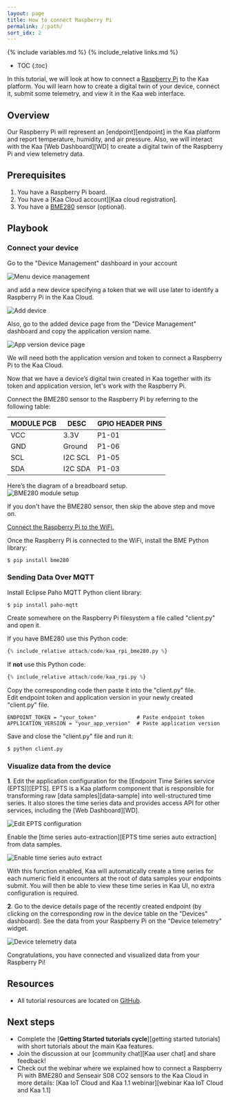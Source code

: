 ```yaml
---
layout: page
title: How to connect Raspberry Pi
permalink: /:path/
sort_idx: 2
---
```


{% include variables.md %}
{% include_relative links.md %}

* TOC
{:toc}

In this tutorial, we will look at how to connect a [Raspberry Pi][Raspberry Pi] to the Kaa platform.
You will learn how to create a digital twin of your device, connect it, submit some telemetry, and view it in the Kaa web interface.


## Overview

Our Raspberry Pi will represent an [endpoint][endpoint] in the Kaa platform and report temperature, humidity, and air pressure.
Also, we will interact with the Kaa [Web Dashboard][WD] to create a digital twin of the Raspberry Pi and view telemetry data.


## Prerequisites

1. You have a Raspberry Pi board.
2. You have a [Kaa Cloud account][Kaa cloud registration].
3. You have a [BME280][BME280] sensor (optional).


## Playbook


### Connect your device

Go to the "Device Management" dashboard in your account

![Menu device management](attach/img/menu-device-management.png)

and add a new device specifying a token that we will use later to identify a Raspberry Pi in the Kaa Cloud.

![Add device](attach/img/add-device.png)
 
Also, go to the added device page from the "Device Management" dashboard and copy the application version name. 

![App version device page](attach/img/app-version-device-page.png)

We will need both the application version and token to connect a Raspberry Pi to the Kaa Cloud.

Now that we have a device’s digital twin created in Kaa together with its token and application version, let's work with the Raspberry Pi.


Connect the BME280 sensor to the Raspberry Pi by referring to the following table:  

|MODULE PCB|DESC   |GPIO HEADER PINS|
|----------|-------|----------------|
|VCC       |3.3V   |P1-01           |
|GND       |Ground |P1-06           |
|SCL       |I2C SCL|P1-05           |
|SDA       |I2C SDA|P1-03           |

Here’s the diagram of a breadboard setup.  
![BME280 module setup](attach/img/bme280-module-setup.png)

If you don't have the BME280 sensor, then skip the above step and move on.

[Connect the Raspberry Pi to the WiFi.](https://raspberrypihq.com/how-to-connect-your-raspberry-pi-to-wifi/)

Once the Raspberry Pi is connected to the WiFi, install the BME Python library:

```
$ pip install bme280
```


### Sending Data Over MQTT

Install Eclipse Paho MQTT Python client library:

```
$ pip install paho-mqtt
```

Create somewhere on the Raspberry Pi filesystem a file called "client.py" and open it.

If you have BME280 use this Python code:

```python
{% include_relative attach/code/kaa_rpi_bme280.py %}
```

If **not** use this Python code:

```python
{% include_relative attach/code/kaa_rpi.py %}
```

Copy the corresponding code then paste it into the "client.py" file.  
Edit endpoint token and application version in your newly created "client.py" file.

```
ENDPOINT_TOKEN = "your_token"             # Paste endpoint token
APPLICATION_VERSION = "your_app_version"  # Paste application version
```

Save and close the "client.py" file and run it:

```
$ python client.py
```


### Visualize data from the device

**1**. Edit the application configuration for the [Endpoint Time Series service (EPTS)][EPTS].
EPTS is a Kaa platform component that is responsible for transforming raw [data samples][data-sample] into well-structured time series.
It also stores the time series data and provides access API for other services, including the [Web Dashboard][WD].

![Edit EPTS configuration](attach/img/applications.png)

Enable the [time series auto-extraction][EPTS time series auto extraction] from data samples.

![Enable time series auto extract](attach/img/epts-autoextract-config.png)

With this function enabled, Kaa will automatically create a time series for each numeric field it encounters at the root of data samples your endpoints submit.
You will then be able to view these time series in Kaa UI, no extra configuration is required.

**2**. Go to the device details page of the recently created endpoint (by clicking on the corresponding row in the device table on the "Devices" dashboard).
See the data from your Raspberry Pi on the "Device telemetry" widget.

![Device telemetry data](attach/img/device-telemetry-data.png)

Congratulations, you have connected and visualized data from your Raspberry Pi!


## Resources

* All tutorial resources are located on [GitHub][code-url].


## Next steps

- Complete the [**Getting Started tutorials cycle**][getting started tutorials] with short tutorials about the main Kaa features.
- Join the discussion at our [community chat][Kaa user chat] and share feedback!
- Check out the webinar where we explained how to connect a Raspberry Pi with BME280 and Senseair S08 CO2 sensors to the Kaa Cloud in more details: [Kaa IoT Cloud and Kaa 1.1 webinar][webinar Kaa IoT Cloud and Kaa 1.1]


[code-url]:                 https://github.com/kaaproject/kaa/tree/master/doc/Tutorials/connect-raspberry-to-kaa-platform/attach/code
[Raspberry Pi]:             https://en.wikipedia.org/wiki/Raspberry_Pi
[BME280]:                   https://www.bosch-sensortec.com/products/environmental-sensors/humidity-sensors-bme280/

